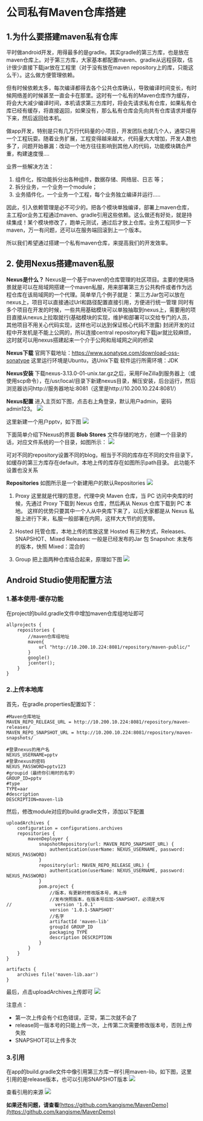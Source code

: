 # 公司私有Maven仓库搭建
## 1.为什么要搭建maven私有仓库
平时做android开发，用得最多的是gradle。其实gradle的第三方库，也是放在maven仓库上。对于第三方库，大家基本都配置maven、gradle从远程获取，估计很少直接下载jar放在工程里（对于没有放在maven repository上的库，只能这么干）。这么做方便管理依赖。

但有时候依赖太多，每次编译都得去各个公共仓库确认，导致编译时间变长，有时候网络差的时候甚至一直会卡在那里。这时有一个私有的Maven仓库作为缓存，将会大大减少编译时间，本机请求第三方库时，将会先请求私有仓库，如果私有仓库已经有缓存，将直接返回，如果没有，那么私有仓库会先向共有仓库请求并缓存下来，然后返回给本机。

做app开发，特别是只有几万行代码量的小项目，开发团队也就几个人，通常只用一个工程玩耍。随着业务扩展，工程变得越来越大，代码量大大增加，开发人数也多了，问题开始暴漏：改动一个地方往往影响到其他人的代码，功能模块耦合严重，构建速度慢....

业界一些解决方法：
1. 组件化，按功能拆分出各种组件，数据存储、网络层、日志 等；
2. 拆分业务，一个业务一个module；
3. 业务插件化，一个业务一个工程，每个业务独立编译并运行.....

因此，引入依赖管理是必不可少的。把各个模块单独编译，部署上maven仓库，主工程or业务工程通过maven、gradle引用这些依赖。这么做还有好处，就是持续集成！某个模块修改了，跑单元测试，通过后才放上仓库。业务工程同步一下maven，万一有问题，还可以在服务端回滚到上一个版本。

所以我们希望通过搭建一个私有maven仓库，来提高我们的开发效率。

## 2. 使用Nexus搭建maven私服
**Nexus是什么？**
Nexus是一个基于maven的仓库管理的社区项目。主要的使用场景就是可以在局域网搭建一个maven私服，用来部署第三方公共构件或者作为远程仓库在该局域网的一个代理。简单举几个例子就是：
第三方Jar包可以放在nexus上，项目可以直接通过Url和路径配置直接引用，方便进行统一管理
同时有多个项目在开发的时候，一些共用基础模块可以单独抽取到nexus上，需要用的项目直接从nexus上拉取就行(基础模块的实现，维护和部署可以交给专门的人员，其他项目不用关心代码实现，这样也可以达到保证核心代码不泄露)
封闭开发的过程中开发机是不能上公网的，所以连接central repository和下载jar就比较麻烦，这时就可以用nexus搭建起来一个介于公网和局域网之间的桥梁

**Nexus下载**
官网下载地址：https://www.sonatype.com/download-oss-sonatype
这里运行环境是Ubuntu，选Unix下载
软件运行所需环境：JDK

**Nexus安装**
下载nexus-3.13.0-01-unix.tar.gz之后，采用FileZilla到服务器上（或使用scp命令），在/usr/local/目录下新建nexus目录，解压安装，后台运行，然后浏览器访问http://服务器地址:8081（这里是http://10.200.10.224:8081/）

**Nexus配置**
进入主页如下图，点击右上角登录，默认用户admin，密码admin123。
![](http://ww1.sinaimg.cn/large/8c306a57gy1fvg2ppif7lj21h60pr4qp.jpg)

这里新建一个用户pptv，如下图
![](http://ww1.sinaimg.cn/large/8c306a57gy1fvg2r2rx9uj20wk098jxe.jpg)

下面简单介绍下Nexus的界面
**Blob Stores**
文件存储的地方，创建一个目录的话，对应文件系统的一个目录，如图所示：
![](http://ww1.sinaimg.cn/large/8c306a57gy1fvg315wwkpj20hk07zmzk.jpg)

可对不同的repository设置不同的blog，相当于不同的库存在不同的文件目录下，如缓存的第三方库存在default，本地上传的库存在如图所示path目录。
此功能不设置也没关系

**Repositories**
如图所示是一个新建用户的默认Repositories
![](http://ww1.sinaimg.cn/large/8c306a57gy1fvg34qfj6vj20qs09e438.jpg)
1. Proxy
这里就是代理的意思，代理中央 Maven 仓库，当 PC 访问中央库的时候，先通过 Proxy 下载到 Nexus 仓库，然后再从 Nexus 仓库下载到 PC 本地。
这样的优势只要其中一个人从中央库下来了，以后大家都是从 Nexus 私服上进行下来，私服一般部署在内网，这样大大节约的宽带。

2. Hosted
托管仓库，本地上传的库放这里
Hosted 有三种方式，Releases、SNAPSHOT、Mixed
Releases: 一般是已经发布的Jar 包
Snapshot: 未发布的版本，快照
Mixed：混合的

3. Group
把上面两种仓库结合起来，原理如下图
![](http://ww1.sinaimg.cn/large/8c306a57gy1fvg3a45kplj20qe04sjur.jpg)

## Android Studio使用配置方法
### 1.基本使用-缓存功能
在project的build.gradle文件中增加maven仓库组地址即可
```
allprojects {
    repositories {
        //maven仓库组地址
        maven{
            url "http://10.200.10.224:8081/repository/maven-public/"
        }
        google()
        jcenter();
    }
}
```

### 2.上传本地库
首先，在gradle.properties配置如下：
```
#Maven仓库地址
MAVEN_REPO_RELEASE_URL = http://10.200.10.224:8081/repository/maven-releases/
MAVEN_REPO_SNAPSHOT_URL = http://10.200.10.224:8081/repository/maven-snapshots/

#登录nexus的用户名
NEXUS_USERNAME=pptv
#登录nexus的密码
NEXUS_PASSWORD=pptv123
#groupid（最终你引用时的名字）
GROUP_ID=pptv
#type
TYPE=aar
#description
DESCRIPTION=maven-lib
```
然后，修改module对应的build.gradle文件，添加以下配置
```
uploadArchives {
    configuration = configurations.archives
    repositories {
        mavenDeployer {
            snapshotRepository(url: MAVEN_REPO_SNAPSHOT_URL) {
                authentication(userName: NEXUS_USERNAME, password: NEXUS_PASSWORD)
            }
            repository(url: MAVEN_REPO_RELEASE_URL) {
                authentication(userName: NEXUS_USERNAME, password: NEXUS_PASSWORD)
            }
            pom.project {
                //版本，有更新时修改版本号，再上传
                //发布快照版本，在版本号后加-SNAPSHOT，必须是大写
//                version '1.0.1'
                version '1.0.1-SNAPSHOT'
                //名字
                artifactId 'maven-lib'
                groupId GROUP_ID
                packaging TYPE
                description DESCRIPTION
            }
        }
    }
}

artifacts {
    archives file('maven-lib.aar')
}
```
最后，点击uploadArchives上传即可
![](http://ww1.sinaimg.cn/large/8c306a57gy1fvg5ahp4f6j20f90bpwid.jpg)

注意点：
- 第一次上传会有个红色错误，正常，第二次就不会了
- release同一版本号的只能上传一次，上传第二次需要修改版本号，否则上传失败
- SNAPSHOT可以上传多次

### 3.引用
在app的build.gradle文件中像引用第三方库一样引用maven-lib，如下图，这里引用的是release版本，也可以引用SNAPSHOT版本
![](http://ww1.sinaimg.cn/large/8c306a57gy1fvg5i0bgn0j20gr04dwgd.jpg)

查看引用的来源
![](http://ww1.sinaimg.cn/large/8c306a57gy1fvg5lcqgdfj20b203yt9q.jpg)

**如果还有问题，请查看**[https://github.com/kangisme/MavenDemo](https://github.com/kangisme/MavenDemo)